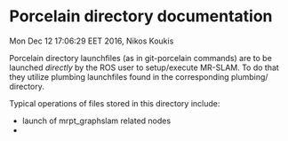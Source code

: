 # Porcelain directory documentation

Mon Dec 12 17:06:29 EET 2016, Nikos Koukis

Porcelain directory launchfiles (as in git-porcelain commands) are to be
launched *directly* by the ROS user to setup/execute MR-SLAM. To do that they
utilize plumbing launchfiles found in the corresponding plumbing/ directory.

Typical operations of files stored in this directory include:

- launch of mrpt_graphslam related nodes
- 
